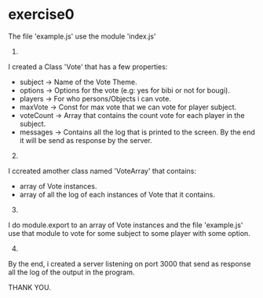 # exercise0

The file 'example.js' use the module 'index.js'


1)
I created a Class 'Vote' that has a few properties:
- subject   -> Name of the Vote Theme.
- options   -> Options for the vote (e.g:  yes for bibi or not for bougi).
- players   -> For who persons/Objects i can vote.
- maxVote   -> Const for max vote that we can vote for player subject.
- voteCount -> Array that contains the count vote for each player in the subject.
- messages  -> Contains all the log that is printed to the screen. By the end it will be send as response by the server.

2)
I ccreated amother class named 'VoteArray' that contains:
- array of Vote instances.
- array of all the log of each instances of Vote that it contains.

3)
I do module.export to an array of Vote instances and the file 'example.js' use that module to vote for some subject to some player with some option.

4)
By the end, i created a server listening on port 3000 that send as response all the log of the output in the program.

THANK YOU.